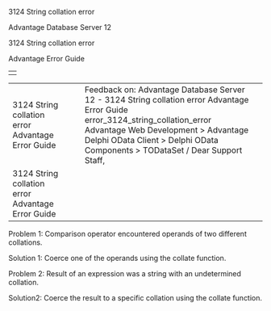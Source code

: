 3124 String collation error




Advantage Database Server 12  

3124 String collation error

Advantage Error Guide

|  |
| --- |
|  |

|  |  |  |  |  |
| --- | --- | --- | --- | --- |
| 3124 String collation error  Advantage Error Guide |  |  | Feedback on: Advantage Database Server 12 - 3124 String collation error Advantage Error Guide error\_3124\_string\_collation\_error Advantage Web Development > Advantage Delphi OData Client > Delphi OData Components > TODataSet / Dear Support Staff, |  |
| 3124 String collation error  Advantage Error Guide |  |  |  |  |

Problem 1: Comparison operator encountered operands of two different collations.

Solution 1: Coerce one of the operands using the collate function.

Problem 2: Result of an expression was a string with an undetermined collation.

Solution2: Coerce the result to a specific collation using the collate function.